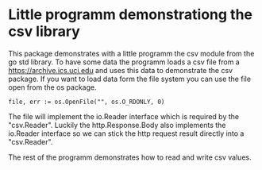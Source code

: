 # Little programm demonstrationg the csv library

This package demonstrates with a little programm the csv module from the go std library. To have some data the programm loads a csv file from a https://archive.ics.uci.edu and uses this data to demonstrate the csv package.
If you want to load data form the file system you can use the file open from the os package.

    file, err := os.OpenFile("", os.O_RDONLY, 0)

The file will implement the io.Reader interface which is required by the "csv.Reader". Luckily the http.Response.Body also implements the io.Reader interface so we can stick the http request result directly into a "csv.Reader".

The rest of the programm demonstrates how to read and write csv values.